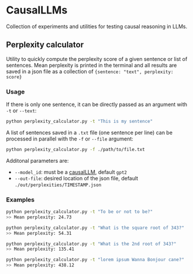 # CausalLLMs
Collection of experiments and utilities for testing causal reasoning in LLMs. 



## Perplexity calculator
Utility to quickly compute the perplexity score of a given sentence or list of sentences. Mean perplexity is printed in the terminal and all results are saved in a json file as a collection of `{sentence: "text", perplexity: score}`

### Usage 
If there is only one sentence, it can be directly passed as an argument with `-t` or `--text`:
```bash
python perplexity_calculator.py -t "This is my sentence"
```
A list of sentences saved in a `.txt` file (one sentence per line) can be processed in parallel with the `-f` or `--file` argument:
```bash
python perplexity_calculator.py -f ./path/to/file.txt
```
Additonal parameters are:
- `--model_id`: must be a [causalLLM](https://huggingface.co/docs/transformers/main/en/model_doc/auto#transformers.AutoModelForCausalLM), default `gpt2`
- `--out-file`: desired location of the json file, default `./out/perplexities/TIMESTAMP.json`

### Examples
```bash
python perplexity_calculator.py -t "To be or not to be?"
>> Mean perplexity: 24.73
```

```bash
python perplexity_calculator.py -t "What is the square root of 343?"
>> Mean perplexity: 54.31
```

```bash
python perplexity_calculator.py -t "What is the 2nd root of 343?"
>> Mean perplexity: 135.41
```

```bash
python perplexity_calculator.py -t "lorem ipsum Wanna Bonjour cane?"
>> Mean perplexity: 438.12
```